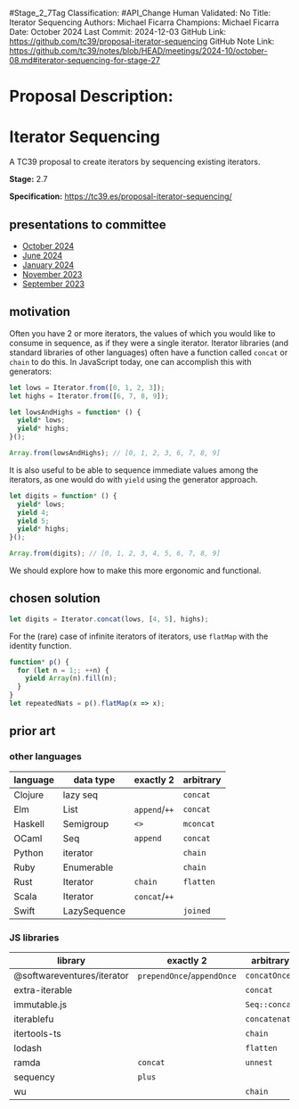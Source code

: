 #Stage_2_7Tag
Classification: #API_Change
Human Validated: No
Title: Iterator Sequencing
Authors: Michael Ficarra
Champions: Michael Ficarra
Date: October 2024
Last Commit: 2024-12-03
GitHub Link: https://github.com/tc39/proposal-iterator-sequencing
GitHub Note Link: https://github.com/tc39/notes/blob/HEAD/meetings/2024-10/october-08.md#iterator-sequencing-for-stage-27

# Proposal Description:
Iterator Sequencing
===================

A TC39 proposal to create iterators by sequencing existing iterators.

**Stage:** 2.7

**Specification:** https://tc39.es/proposal-iterator-sequencing/

## presentations to committee

- [October 2024](https://docs.google.com/presentation/d/1Z5Bz_4xpwRX7tjwmrMakrj3_II8Qy40fnAq-TrPdt0U)
- [June 2024](https://docs.google.com/presentation/d/1gOs4UDAcaIF6Dc9z1qXus-ljizrRTSty5O-GbcM9NTs)
- [January 2024](https://docs.google.com/presentation/d/1KhdGLNXOxWFEg3EhDDv9P-dkLxPKBTuI0EkEUc_fdNA)
- [November 2023](https://docs.google.com/presentation/d/1wMUfikXIIz7woLN-5MbYbW8an40c8ZPrN1ehzWVf4zw)
- [September 2023](https://docs.google.com/presentation/d/1myebbwYiacqh419Vi2-EjtcQcaWpyMlZ8lbayi5OAZs)

## motivation

Often you have 2 or more iterators, the values of which you would like to
consume in sequence, as if they were a single iterator. Iterator libraries (and
standard libraries of other languages) often have a function called `concat` or
`chain` to do this. In JavaScript today, one can accomplish this with generators:

```js
let lows = Iterator.from([0, 1, 2, 3]);
let highs = Iterator.from([6, 7, 8, 9]);

let lowsAndHighs = function* () {
  yield* lows;
  yield* highs;
}();

Array.from(lowsAndHighs); // [0, 1, 2, 3, 6, 7, 8, 9]
```

It is also useful to be able to sequence immediate values among the iterators,
as one would do with `yield` using the generator approach.

```js
let digits = function* () {
  yield* lows;
  yield 4;
  yield 5;
  yield* highs;
}();

Array.from(digits); // [0, 1, 2, 3, 4, 5, 6, 7, 8, 9]
```

We should explore how to make this more ergonomic and functional.

## chosen solution

```js
let digits = Iterator.concat(lows, [4, 5], highs);
```

For the (rare) case of infinite iterators of iterators, use `flatMap` with the identity function.

```js
function* p() {
  for (let n = 1;; ++n) {
    yield Array(n).fill(n);
  }
}
let repeatedNats = p().flatMap(x => x);
```

## prior art

### other languages

| language | data type    | exactly 2     | arbitrary |
|----------|--------------|---------------|-----------|
| Clojure  | lazy seq     |               | `concat`  |
| Elm      | List         | `append`/`++` | `concat`  |
| Haskell  | Semigroup    | `<>`          | `mconcat` |
| OCaml    | Seq          | `append`      | `concat`  |
| Python   | iterator     |               | `chain`   |
| Ruby     | Enumerable   |               | `chain`   |
| Rust     | Iterator     | `chain`       | `flatten` |
| Scala    | Iterator     | `concat`/`++` |           |
| Swift    | LazySequence |               | `joined`  |

### JS libraries

| library                    | exactly 2                  | arbitrary     |
|----------------------------|----------------------------|---------------|
| @softwareventures/iterator | `prependOnce`/`appendOnce` | `concatOnce`  |
| extra-iterable             |                            | `concat`      |
| immutable.js               |                            | `Seq::concat` |
| iterablefu                 |                            | `concatenate` |
| itertools-ts               |                            | `chain`       |
| lodash                     |                            | `flatten`     |
| ramda                      | `concat`                   | `unnest`      |
| sequency                   | `plus`                     |               |
| wu                         |                            | `chain`       |
